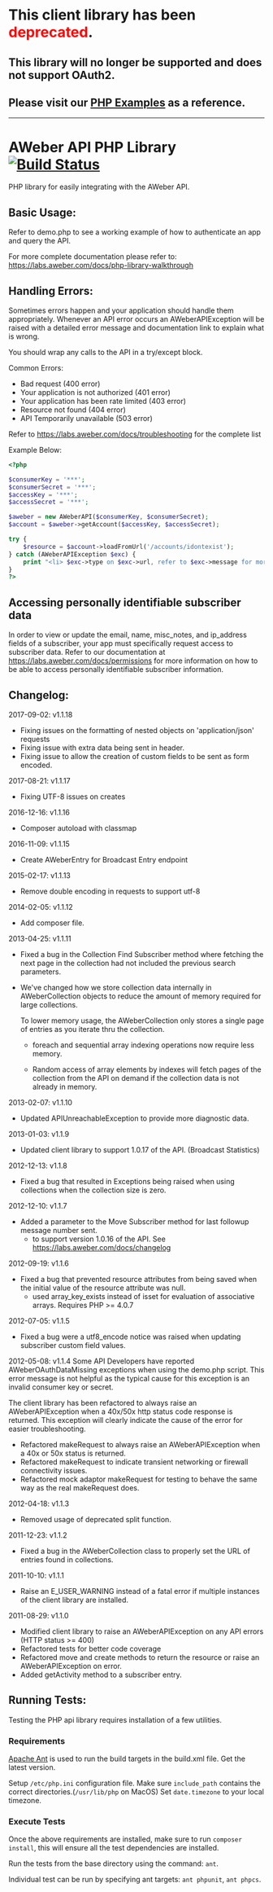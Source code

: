 # This client library has been <span style="color: red">deprecated</span>.
## This library will no longer be supported and does not support OAuth2.
## Please visit our [PHP Examples](https://github.com/aweber/public-api-examples/tree/master/php) as a reference.
----------------

AWeber API PHP Library [![Build Status](https://secure.travis-ci.org/aweber/AWeber-API-PHP-Library.png?branch=master)](http://travis-ci.org/aweber/AWeber-API-PHP-Library)
======================

PHP library for easily integrating with the AWeber API.


Basic Usage:
------------
Refer to demo.php to see a working example of how to authenticate an app and query the API.

For more complete documentation please refer to:
https://labs.aweber.com/docs/php-library-walkthrough


Handling Errors:
----------------
Sometimes errors happen and your application should handle them appropriately.
Whenever an API error occurs an AWeberAPIException will be raised with a detailed
error message and documentation link to explain what is wrong.

You should wrap any calls to the API in a try/except block.

Common Errors:
 * Bad request (400 error)
 * Your application is not authorized (401 error)
 * Your application has been rate limited (403 error)
 * Resource not found (404 error)
 * API Temporarily unavailable (503 error)

Refer to https://labs.aweber.com/docs/troubleshooting for the complete list

Example Below:

```php
<?php

$consumerKey = '***';
$consumerSecret = '***';
$accessKey = '***';
$accessSecret = '***';

$aweber = new AWeberAPI($consumerKey, $consumerSecret);
$account = $aweber->getAccount($accessKey, $accessSecret);

try {
    $resource = $account->loadFromUrl('/accounts/idontexist');
} catch (AWeberAPIException $exc) {
    print "<li> $exc->type on $exc->url, refer to $exc->message for more info ...<br>";
}
?>
```


Accessing personally identifiable subscriber data
-------------------------------------------------
In order to view or update the email, name, misc_notes, and ip_address fields of a subscriber, your app must
specifically request access to subscriber data.   Refer to our documentation at
https://labs.aweber.com/docs/permissions for more information on how to be able to access personally identifiable
subscriber information.


Changelog:
----------
2017-09-02: v1.1.18
  * Fixing issues on the formatting of nested objects on 'application/json' requests
  * Fixing issue with extra data being sent in header.
  * Fixing issue to allow the creation of custom fields to be sent as form encoded.  
  
2017-08-21: v1.1.17
  * Fixing UTF-8 issues on creates
  
2016-12-16: v1.1.16
  * Composer autoload with classmap  

2016-11-09: v1.1.15
  * Create AWeberEntry for Broadcast Entry endpoint

2015-02-17: v1.1.13
  * Remove double encoding in requests to support utf-8

2014-02-05: v1.1.12
  * Add composer file.

2013-04-25: v1.1.11
  * Fixed a bug in the Collection Find Subscriber method where fetching the next page in the collection had not
    included the previous search parameters.

  * We've changed how we store collection data internally in AWeberCollection objects to
    reduce the amount of memory required for large collections.

    To lower memory usage, the AWeberCollection only stores a single page of entries
    as you iterate thru the collection.

    - foreach and sequential array indexing operations now require less memory.

    - Random access of array elements by indexes will fetch pages of the collection
      from the API on demand if the collection data is not already in memory.

2013-02-07: v1.1.10
  * Updated APIUnreachableException to provide more diagnostic data.

2013-01-03: v1.1.9
  * Updated client library to support 1.0.17 of the API. (Broadcast Statistics)

2012-12-13: v1.1.8
  * Fixed a bug that resulted in Exceptions being raised when using collections when the collection size is zero.

2012-12-10: v1.1.7
  * Added a parameter to the Move Subscriber method for last followup message number sent.
    * to support version 1.0.16 of the API.  See https://labs.aweber.com/docs/changelog

2012-09-19: v1.1.6
  * Fixed a bug that prevented resource attributes from being saved when the initial value of the resource attribute was null.
    * used array_key_exists instead of isset for evaluation of associative arrays.  Requires PHP >= 4.0.7

2012-07-05: v1.1.5
  * Fixed a bug were a utf8_encode notice was raised when updating subscriber custom field values.

2012-05-08: v1.1.4
   Some API Developers have reported AWeberOAuthDataMissing exceptions when using the demo.php script.
   This error message is not helpful as the typical cause for this exception is an invalid consumer key or secret.

   The client library has been refactored to always raise an AWeberAPIException when a 40x/50x http status code
   response is returned.  This exception will clearly indicate the cause of the error for easier troubleshooting.
 * Refactored makeRequest to always raise an AWeberAPIException when a 40x or 50x status is returned.
 * Refactored makeRequest to indicate transient networking or firewall connectivity issues.
 * Refactored mock adaptor makeRequest for testing to behave the same way as the real makeRequest does.

2012-04-18: v1.1.3

 * Removed usage of deprecated split function.

2011-12-23: v1.1.2

 * Fixed a bug in the AWeberCollection class to properly set the URL of entries found in collections.

2011-10-10: v1.1.1

 * Raise an E_USER_WARNING instead of a fatal error if multiple instances of the client library are installed.

2011-08-29: v1.1.0

 * Modified client library to raise an AWeberAPIException on any API errors (HTTP status >= 400)
 * Refactored tests for better code coverage
 * Refactored move and create methods to return the resource or raise an AWeberAPIException on error.
 * Added getActivity method to a subscriber entry.



Running Tests:
--------------
Testing the PHP api library requires installation of a few utilities.

### Requirements ###
[Apache Ant](http://ant.apache.org/) is used to run the build targets in the build.xml file. Get the latest version.

Setup `/etc/php.ini` configuration file. Make sure `include_path` contains the correct directories.(`/usr/lib/php` on MacOS) Set `date.timezone` to your local timezone.

### Execute Tests ###
Once the above requirements are installed, make sure to run `composer install`, this will ensure all the test dependencies are installed.

Run the tests from the base directory using the command: `ant`.

Individual test can be run by specifying ant targets: `ant phpunit`, `ant phpcs`.
